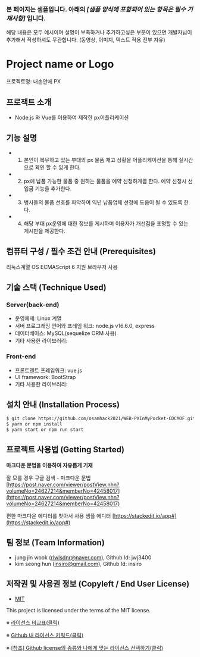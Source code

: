 ### 본 페이지는 샘플입니다. 아래의 *[샘플 양식에 포함되어 있는 항목은 필수 기재사항]*   입니다.
해당 내용은 모두 예시이며 설명이 부족하거나 추가하고싶은 부분이 있으면 개발자님이 추가해서 작성하셔도 무관합니다. (동영상, 이미지, 텍스트 적용 전부 자유)


# Project name or Logo
프로젝트명: 내손안에 PX


## 프로잭트 소개
- Node.js 와 Vue를 이용하여 제작한 px어플리케이션


## 기능 설명
 - 1. 본인이 복무하고 있는 부대의 px 물품 재고 상황을 어플리케이션을 통해 실시간으로 확인 할 수 있게 한다. 
 - 2. px에 납품 가능한 물품 중 원하는 물품을 예약 신청하게끔 한다. 예약 신청시 선입금 기능을 추가한다. 
 - 3. 병사들의 물품 선호를 파악하여 익년 납품업체 선정에 도움이 될 수 있도록 한다. 
 - 4. 해당 부대 px운영에 대한 정보를 게시하며 이용자가 개선점을 표명할 수 있는 게시판을 제공한다.

## 컴퓨터 구성 / 필수 조건 안내 (Prerequisites)
리눅스계열 OS
ECMAScript 6 지원 브라우저 사용

## 기술 스택 (Technique Used) 
### Server(back-end)
 - 운영체제: Linux 계열
 - 서버 프로그래밍 언어와 프레임 워크: node.js v16.6.0, express 
 - 데이터베이스: MySQL(sequelize ORM 사용)
 - 기타 사용한 라이브러리:
 
### Front-end
 -  프론트엔트 프레임워크: vue.js 
 -  UI framework: BootStrap
 - 기타 사용한 라이브러리:

## 설치 안내 (Installation Process)
```bash
$ git clone https://github.com/osamhack2021/WEB-PXInMyPocket-CDCMOF.git
$ yarn or npm install
$ yarn start or npm run start
```

## 프로젝트 사용법 (Getting Started)
**마크다운 문법을 이용하여 자유롭게 기재**

잘 모를 경우
구글 검색 - 마크다운 문법
[https://post.naver.com/viewer/postView.nhn?volumeNo=24627214&memberNo=42458017](https://post.naver.com/viewer/postView.nhn?volumeNo=24627214&memberNo=42458017)

 편한 마크다운 에디터를 찾아서 사용
 샘플 에디터 [https://stackedit.io/app#](https://stackedit.io/app#)
 
## 팀 정보 (Team Information)
- jung jin wook (rlwlsdnr@naver.com), Github Id: jwj3400
- kim seong hun (insiro@gmail.com), Github Id: insiro

## 저작권 및 사용권 정보 (Copyleft / End User License)
 * [MIT](https://github.com/osam2020-WEB/Sample-ProjectName-TeamName/blob/master/license.md)

This project is licensed under the terms of the MIT license.

※ [라이선스 비교표(클릭)](https://olis.or.kr/license/compareGuide.do)

※ [Github 내 라이선스 키워드(클릭)](https://docs.github.com/en/github/creating-cloning-and-archiving-repositories/creating-a-repository-on-github/licensing-a-repository)

※ [\[참조\] Github license의 종류와 나에게 맞는 라이선스 선택하기(클릭)](https://flyingsquirrel.medium.com/github-license%EC%9D%98-%EC%A2%85%EB%A5%98%EC%99%80-%EB%82%98%EC%97%90%EA%B2%8C-%EB%A7%9E%EB%8A%94-%EB%9D%BC%EC%9D%B4%EC%84%A0%EC%8A%A4-%EC%84%A0%ED%83%9D%ED%95%98%EA%B8%B0-ae29925e8ff4)

